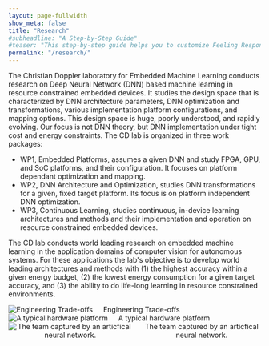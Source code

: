 ```yaml
---
layout: page-fullwidth
show_meta: false
title: "Research"
#subheadline: "A Step-by-Step Guide"
#teaser: "This step-by-step guide helps you to customize Feeling Responsive to your needs."
permalink: "/research/"
---
```


The Christian Doppler laboratory for Embedded Machine Learning conducts research on Deep Neural Network (DNN) based machine learning in resource constrained embedded devices. It studies the design space that is characterized by DNN architecture parameters, DNN optimization and transformations, various implementation platform configurations, and mapping options. This design space is huge, poorly understood, and rapidly evolving. Our focus is not DNN theory, but DNN implementation under tight cost and energy constraints. The CD lab is organized in three work packages:

- WP1, Embedded Platforms, assumes a given DNN and study FPGA, GPU, and SoC platforms, and their configuration. It focuses on platform dependant optimization and mapping.
- WP2, DNN Architecture and Optimization, studies DNN transformations for a given, fixed target platform. Its focus is on platform independent DNN optimization.
- WP3, Continuous Learning, studies continuous, in-device learning architectures and methods and their implementation and operation on resource constrained embedded devices.

The CD lab conducts world leading research on embedded machine learning in the application domains of computer vision for autonomous systems. For these applications the lab's objective is to develop world leading architectures and methods with (1) the highest accuracy within a given energy budget, (2) the lowest energy consumption for a given target accuracy, and (3) the ability to do life-long learning in resource constrained environments.

<div class="row">
    <div class="large-4 columns" style="text-align:center">
    <img src="{{ site.urlimg }}research-1.png" alt="Engineering Trade-offs">
    Engineering Trade-offs
    </div>
    <div class="large-4 columns" style="text-align:center">
    <img src="{{ site.urlimg }}research-2.jpg" alt="A typical hardware platform">
     A typical hardware platform
    </div>
    <div class="large-4 columns" style="text-align:center">
    <img src="{{ site.urlimg }}research-3.jpg" alt="The team captured by an articfical neural network.">
     The team captured by an articfical neural network.
    </div>
</div><!-- /.row -->
